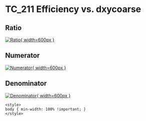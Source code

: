 # TC_211 Efficiency vs. dxycoarse

## Ratio

[![Ratio](../mtv/var/TC_211_eff_dxycoarse.png){ width=600px }](../mtv/var/TC_211_eff_dxycoarse.pdf)

## Numerator

[![Numerator](../mtv/num/TC_211_eff_dxycoarse_num.png){ width=600px }](../mtv/num/TC_211_eff_dxycoarse_num.pdf)

## Denominator

[![Denominator](../mtv/den/TC_211_eff_dxycoarse_den.png){ width=600px }](../mtv/den/TC_211_eff_dxycoarse_den.pdf)


``` {=html}
<style>
body { min-width: 100% !important; }
</style>
```
